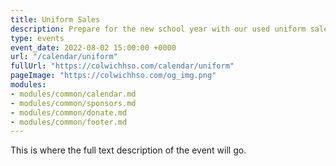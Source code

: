 ```yaml
---
title: Uniform Sales
description: Prepare for the new school year with our used uniform sales.
type: events
event_date: 2022-08-02 15:00:00 +0000
url: "/calendar/uniform"
fullUrl: "https://colwichhso.com/calendar/uniform"
pageImage: "https://colwichhso.com/og_img.png"
modules:
- modules/common/calendar.md
- modules/common/sponsors.md
- modules/common/donate.md
- modules/common/footer.md
---
```

This is where the full text description of the event will go.